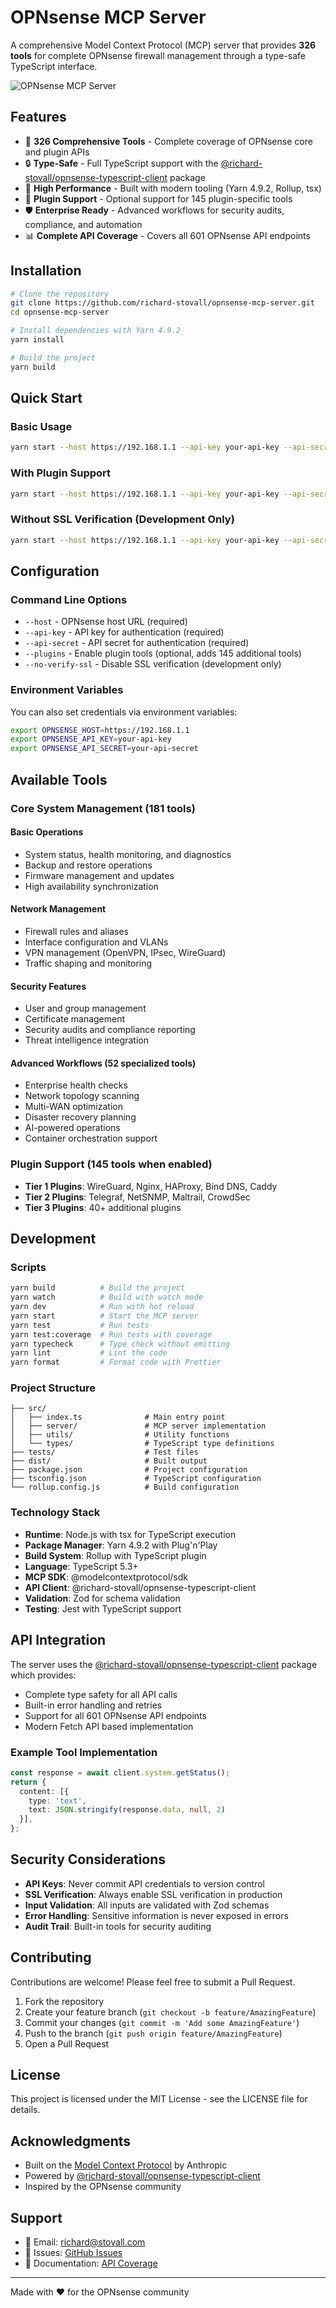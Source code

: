 # OPNsense MCP Server

A comprehensive Model Context Protocol (MCP) server that provides **326 tools** for complete OPNsense firewall management through a type-safe TypeScript interface.

![OPNsense MCP Server](logo.png)

## Features

- 🔧 **326 Comprehensive Tools** - Complete coverage of OPNsense core and plugin APIs
- 🔒 **Type-Safe** - Full TypeScript support with the [@richard-stovall/opnsense-typescript-client](https://www.npmjs.com/package/@richard-stovall/opnsense-typescript-client) package
- 🚀 **High Performance** - Built with modern tooling (Yarn 4.9.2, Rollup, tsx)
- 🔌 **Plugin Support** - Optional support for 145 plugin-specific tools
- 🛡️ **Enterprise Ready** - Advanced workflows for security audits, compliance, and automation
- 📊 **Complete API Coverage** - Covers all 601 OPNsense API endpoints

## Installation

```bash
# Clone the repository
git clone https://github.com/richard-stovall/opnsense-mcp-server.git
cd opnsense-mcp-server

# Install dependencies with Yarn 4.9.2
yarn install

# Build the project
yarn build
```

## Quick Start

### Basic Usage

```bash
yarn start --host https://192.168.1.1 --api-key your-api-key --api-secret your-api-secret
```

### With Plugin Support

```bash
yarn start --host https://192.168.1.1 --api-key your-api-key --api-secret your-api-secret --plugins
```

### Without SSL Verification (Development Only)

```bash
yarn start --host https://192.168.1.1 --api-key your-api-key --api-secret your-api-secret --no-verify-ssl
```

## Configuration

### Command Line Options

- `--host` - OPNsense host URL (required)
- `--api-key` - API key for authentication (required)
- `--api-secret` - API secret for authentication (required)
- `--plugins` - Enable plugin tools (optional, adds 145 additional tools)
- `--no-verify-ssl` - Disable SSL verification (development only)

### Environment Variables

You can also set credentials via environment variables:

```bash
export OPNSENSE_HOST=https://192.168.1.1
export OPNSENSE_API_KEY=your-api-key
export OPNSENSE_API_SECRET=your-api-secret
```

## Available Tools

### Core System Management (181 tools)

#### Basic Operations
- System status, health monitoring, and diagnostics
- Backup and restore operations
- Firmware management and updates
- High availability synchronization

#### Network Management
- Firewall rules and aliases
- Interface configuration and VLANs
- VPN management (OpenVPN, IPsec, WireGuard)
- Traffic shaping and monitoring

#### Security Features
- User and group management
- Certificate management
- Security audits and compliance reporting
- Threat intelligence integration

#### Advanced Workflows (52 specialized tools)
- Enterprise health checks
- Network topology scanning
- Multi-WAN optimization
- Disaster recovery planning
- AI-powered operations
- Container orchestration support

### Plugin Support (145 tools when enabled)

- **Tier 1 Plugins**: WireGuard, Nginx, HAProxy, Bind DNS, Caddy
- **Tier 2 Plugins**: Telegraf, NetSNMP, Maltrail, CrowdSec
- **Tier 3 Plugins**: 40+ additional plugins

## Development

### Scripts

```bash
yarn build          # Build the project
yarn watch          # Build with watch mode
yarn dev            # Run with hot reload
yarn start          # Start the MCP server
yarn test           # Run tests
yarn test:coverage  # Run tests with coverage
yarn typecheck      # Type check without emitting
yarn lint           # Lint the code
yarn format         # Format code with Prettier
```

### Project Structure

```
├── src/
│   ├── index.ts              # Main entry point
│   ├── server/               # MCP server implementation
│   ├── utils/                # Utility functions
│   └── types/                # TypeScript type definitions
├── tests/                    # Test files
├── dist/                     # Built output
├── package.json              # Project configuration
├── tsconfig.json             # TypeScript configuration
└── rollup.config.js          # Build configuration
```

### Technology Stack

- **Runtime**: Node.js with tsx for TypeScript execution
- **Package Manager**: Yarn 4.9.2 with Plug'n'Play
- **Build System**: Rollup with TypeScript plugin
- **Language**: TypeScript 5.3+
- **MCP SDK**: @modelcontextprotocol/sdk
- **API Client**: @richard-stovall/opnsense-typescript-client
- **Validation**: Zod for schema validation
- **Testing**: Jest with TypeScript support

## API Integration

The server uses the [@richard-stovall/opnsense-typescript-client](https://www.npmjs.com/package/@richard-stovall/opnsense-typescript-client) package which provides:

- Complete type safety for all API calls
- Built-in error handling and retries
- Support for all 601 OPNsense API endpoints
- Modern Fetch API based implementation

### Example Tool Implementation

```typescript
const response = await client.system.getStatus();
return {
  content: [{
    type: 'text',
    text: JSON.stringify(response.data, null, 2)
  }],
};
```

## Security Considerations

- **API Keys**: Never commit API credentials to version control
- **SSL Verification**: Always enable SSL verification in production
- **Input Validation**: All inputs are validated with Zod schemas
- **Error Handling**: Sensitive information is never exposed in errors
- **Audit Trail**: Built-in tools for security auditing

## Contributing

Contributions are welcome! Please feel free to submit a Pull Request.

1. Fork the repository
2. Create your feature branch (`git checkout -b feature/AmazingFeature`)
3. Commit your changes (`git commit -m 'Add some AmazingFeature'`)
4. Push to the branch (`git push origin feature/AmazingFeature`)
5. Open a Pull Request

## License

This project is licensed under the MIT License - see the LICENSE file for details.

## Acknowledgments

- Built on the [Model Context Protocol](https://modelcontextprotocol.io/) by Anthropic
- Powered by [@richard-stovall/opnsense-typescript-client](https://www.npmjs.com/package/@richard-stovall/opnsense-typescript-client)
- Inspired by the OPNsense community

## Support

- 📧 Email: richard@stovall.com
- 🐛 Issues: [GitHub Issues](https://github.com/richard-stovall/opnsense-mcp-server/issues)
- 📖 Documentation: [API Coverage](API_COVERAGE.md)

---

Made with ❤️ for the OPNsense community 